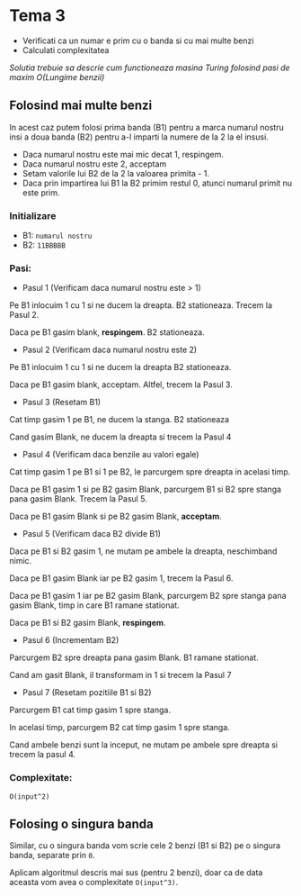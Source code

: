 # Tema 3
- Verificati ca un numar e prim cu o banda si cu mai multe benzi
- Calculati complexitatea

*Solutia trebuie sa descrie cum functioneaza masina Turing folosind
pasi de maxim O(Lungime benzii)*

## Folosind mai multe benzi

In acest caz putem folosi prima banda (B1) pentru a marca numarul nostru insi a doua banda (B2) pentru a-l imparti la numere de la 2 la el insusi.

- Daca numarul nostru este mai mic decat 1, respingem.
- Daca numarul nostru este 2, acceptam
- Setam valorile lui B2 de la 2 la valoarea primita - 1.
- Daca prin impartirea lui B1 la B2 primim restul 0, atunci numarul primit nu este prim.

### Initializare
- B1: ```numarul nostru```
- B2: ```11BBBBB```

### Pasi: 
- Pasul 1 (Verificam daca numarul nostru este > 1)

Pe B1 inlocuim 1 cu 1 si ne ducem la dreapta. B2 stationeaza. Trecem la Pasul 2.

Daca pe B1 gasim blank, **respingem**. B2 stationeaza.

- Pasul 2 (Verificam daca numarul nostru este 2)

Pe B1 inlocuim 1 cu 1 si ne ducem la dreapta B2 stationeaza.

Daca pe B1 gasim blank, acceptam.
Altfel, trecem la Pasul 3.

- Pasul 3 (Resetam B1)

Cat timp gasim 1 pe B1, ne ducem la stanga. B2 stationeaza

Cand gasim Blank, ne ducem la dreapta si trecem la Pasul 4

- Pasul 4 (Verificam daca benzile au valori egale)

Cat timp gasim 1 pe B1 si 1 pe B2, le parcurgem spre dreapta in acelasi timp.

Daca pe B1 gasim 1 si pe B2 gasim Blank, parcurgem B1 si B2 spre stanga pana gasim Blank. Trecem la Pasul 5.

Daca pe B1 gasim Blank si pe B2 gasim Blank, **acceptam**.

- Pasul 5 (Verificam daca B2 divide B1)

Daca pe B1 si B2 gasim 1, ne mutam pe ambele la dreapta, neschimband nimic.


Daca pe B1 gasim Blank iar pe B2 gasim 1, trecem la Pasul 6.

Daca pe B1 gasim 1 iar pe B2 gasim Blank, parcurgem B2 spre stanga pana gasim Blank, timp in care B1 ramane stationat.

Daca pe B1 si B2 gasim Blank, **respingem**.

- Pasul 6 (Incrementam B2)

Parcurgem B2 spre dreapta pana gasim Blank. B1 ramane stationat.

Cand am gasit Blank, il transformam in 1 si trecem la Pasul 7

- Pasul 7 (Resetam pozitiile B1 si B2)

Parcurgem B1 cat timp gasim 1 spre stanga.

In acelasi timp, parcurgem B2 cat timp gasim 1 spre stanga.

Cand ambele benzi sunt la inceput, ne mutam pe ambele spre dreapta si trecem la pasul 4.
 

### Complexitate:

```O(input^2)```

## Folosing o singura banda

Similar, cu o singura banda vom scrie cele 2 benzi (B1 si B2) pe o singura banda, separate prin ```0```. 

Aplicam algoritmul descris mai sus (pentru 2 benzi), doar ca de data aceasta vom avea o complexitate ```O(input^3)```.